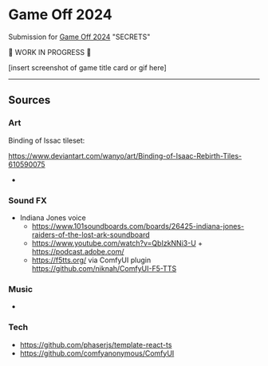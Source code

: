 # Game Off 2024

Submission for [Game Off 2024](https://itch.io/jam/game-off-2024) "SECRETS"

🚧 WORK IN PROGRESS 🚧

[insert screenshot of game title card or gif here]

---

## Sources

### Art

Binding of Issac tileset:

https://www.deviantart.com/wanyo/art/Binding-of-Isaac-Rebirth-Tiles-610590075

-

### Sound FX

- Indiana Jones voice
  - https://www.101soundboards.com/boards/26425-indiana-jones-raiders-of-the-lost-ark-soundboard
  - https://www.youtube.com/watch?v=QbIzkNNi3-U + https://podcast.adobe.com/
  - https://f5tts.org/ via ComfyUI plugin https://github.com/niknah/ComfyUI-F5-TTS

### Music

-

### Tech

- https://github.com/phaserjs/template-react-ts
- https://github.com/comfyanonymous/ComfyUI
